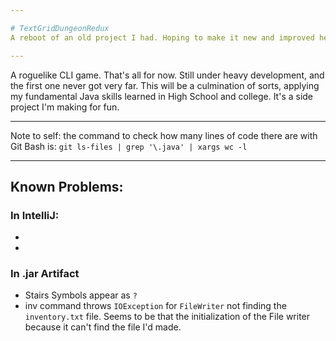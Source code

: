 ```yaml
---

# TextGridDungeonRedux
A reboot of an old project I had. Hoping to make it new and improved here.

---
```

A roguelike CLI game. That's all for now. Still under heavy development, and the first one never got very far.
This will be a culmination of sorts, applying my fundamental Java skills learned in High School and college.
It's a side project I'm making for fun.

---

Note to self: the command to check how many lines of code there are with Git Bash is:
`git ls-files | grep '\.java' | xargs wc -l`

---

## Known Problems:
### In IntelliJ:

- 
- 

### In .jar Artifact

- Stairs Symbols appear as `?`
- inv command throws `IOException` for `FileWriter` not finding the `inventory.txt` file. Seems to be that the initialization of the File writer because it can't find the file I'd made.